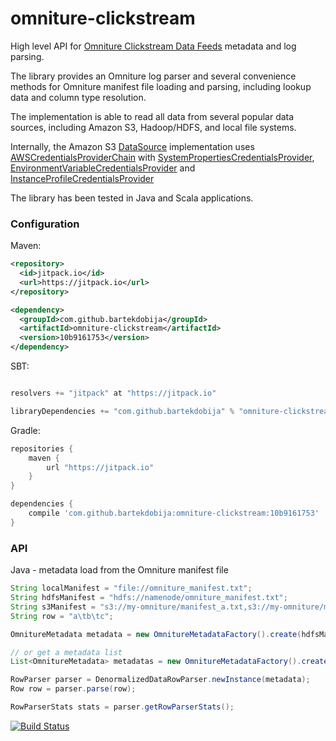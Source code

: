 # omniture-clickstream
High level API for [Omniture Clickstream Data Feeds](https://marketing.adobe.com/resources/help/en_US/sc/clickstream/) metadata and log parsing.

The library provides an Omniture log parser and several convenience methods for 
Omniture manifest file loading and parsing, including lookup data and column type resolution.  

The implementation is able to read all data from several popular data sources, 
including Amazon S3, Hadoop/HDFS, and local file systems.

Internally, the Amazon S3 [DataSource](https://github.com/bartekdobija/omniture-clickstream/blob/master/src/main/java/com/github/bartekdobija/omniture/loader/S3DataLoader.java) implementation uses [AWSCredentialsProviderChain](http://docs.aws.amazon.com/AWSJavaSDK/latest/javadoc/com/amazonaws/auth/AWSCredentialsProviderChain.html) 
with [SystemPropertiesCredentialsProvider](http://docs.aws.amazon.com/AWSJavaSDK/latest/javadoc/com/amazonaws/auth/SystemPropertiesCredentialsProvider.html),
 [EnvironmentVariableCredentialsProvider](http://docs.aws.amazon.com/AWSJavaSDK/latest/javadoc/com/amazonaws/auth/EnvironmentVariableCredentialsProvider.html) and 
 [InstanceProfileCredentialsProvider](http://docs.aws.amazon.com/AWSJavaSDK/latest/javadoc/com/amazonaws/auth/InstanceProfileCredentialsProvider.html)

The library has been tested in Java and Scala applications.

### Configuration

Maven:

```xml
<repository>
  <id>jitpack.io</id>
  <url>https://jitpack.io</url>
</repository>

<dependency>
  <groupId>com.github.bartekdobija</groupId>
  <artifactId>omniture-clickstream</artifactId>
  <version>10b9161753</version>
</dependency>
```

SBT:

```sbt

resolvers += "jitpack" at "https://jitpack.io"

libraryDependencies += "com.github.bartekdobija" % "omniture-clickstream" % "10b9161753"

```

Gradle:

```gradle
repositories {
    maven {
        url "https://jitpack.io"
    }
}

dependencies {
    compile 'com.github.bartekdobija:omniture-clickstream:10b9161753'
}
```

### API

Java - metadata load from the Omniture manifest file

```java
String localManifest = "file://omniture_manifest.txt";
String hdfsManifest = "hdfs://namenode/omniture_manifest.txt";
String s3Manifest = "s3://my-omniture/manifest_a.txt,s3://my-omniture/manifest_b.txt";
String row = "a\tb\tc";

OmnitureMetadata metadata = new OmnitureMetadataFactory().create(hdfsManifest);

// or get a metadata list
List<OmnitureMetadata> metadatas = new OmnitureMetadataFactory().create(s3Manifest, ",");

RowParser parser = DenormalizedDataRowParser.newInstance(metadata);
Row row = parser.parse(row);

RowParserStats stats = parser.getRowParserStats();
```

[![Build Status](https://travis-ci.org/bartekdobija/omniture-clickstream.svg?branch=master)](https://travis-ci.org/bartekdobija/omniture-clickstream)